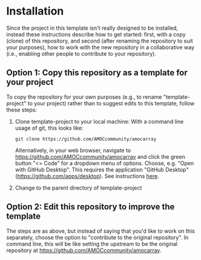# Installation

Since the project in this template isn't really designed to be installed, instead these instructions describe how to get started: first, with a copy (clone) of this repository, and second (after renaming the repository to suit your purposes), how to work with the new repository in a collaborative way (i.e., enabling other people to contribute to your repository).

## Option 1: Copy this repository as a template for your project
To copy the repository for your own purposes (e.g., to rename "template-project" to your project) rather than to suggest edits to this template, follow these steps:

1. Clone template-project to your local machine: 
    With a command line usage of git, this looks like:
    ```
    git clone https://github.com/AMOCcommunity/amocarray
    ```

    Alternatively, in your web browser, navigate to https://github.com/AMOCcommunity/amocarray and click the green button "<> Code" for a dropdown menu of options.  Choose, e.g. "Open with GitHub Desktop".  This requires the application "GitHub Desktop" (https://github.com/apps/desktop).  See instructions [here](https://docs.github.com/en/repositories/creating-and-managing-repositories/cloning-a-repository).
2. Change to the parent directory of template-project

## Option 2: Edit this repository to improve the template

The steps are as above, but instead of saying that you'd like to work on this separately, choose the option to "contribute to the original repository".  In command line, this will be like setting the upstream to be the original repository at https://github.com/AMOCcommunity/amocarray.
